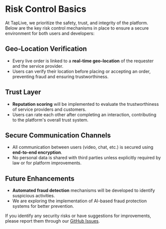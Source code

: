 # Risk Control Basics

At TapLive, we prioritize the safety, trust, and integrity of the platform. Below are the key risk control mechanisms in place to ensure a secure environment for both users and developers:

## Geo-Location Verification
- Every live order is linked to a **real-time geo-location** of the requester and the service provider.
- Users can verify their location before placing or accepting an order, preventing fraud and ensuring trustworthiness.

## Trust Layer
- **Reputation scoring** will be implemented to evaluate the trustworthiness of service providers and customers.
- Users can rate each other after completing an interaction, contributing to the platform's overall trust system.

## Secure Communication Channels
- All communication between users (video, chat, etc.) is secured using **end-to-end encryption**.
- No personal data is shared with third parties unless explicitly required by law or for platform improvements.

## Future Enhancements
- **Automated fraud detection** mechanisms will be developed to identify suspicious activities.
- We are exploring the implementation of AI-based fraud protection systems for better prevention.

If you identify any security risks or have suggestions for improvements, please report them through our [GitHub Issues](https://github.com/taplivenetwork/taplive/issues).

